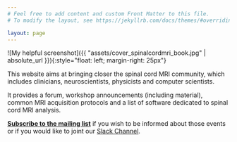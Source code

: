 ```yaml
---
# Feel free to add content and custom Front Matter to this file.
# To modify the layout, see https://jekyllrb.com/docs/themes/#overriding-theme-defaults

layout: page
---
```


![My helpful screenshot]({{ "assets/cover_spinalcordmri_book.jpg" | absolute_url }}){:style="float: left; margin-right: 25px"}

This website aims at bringing closer the spinal cord MRI community, which includes clinicians, neuroscientists, physicists and computer scientists.

It provides a forum, workshop announcements (including material), common MRI acquisition protocols and a list of software dedicated to spinal cord MRI analysis.

**[Subscribe to the mailing list](https://goo.gl/forms/Q425YRKwZP5tsExF2)** if you
wish to be informed about those events or if you would like to joint our [Slack Channel](https://spinalcordmri.slack.com).

